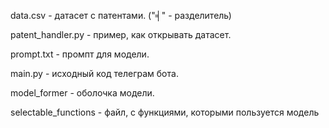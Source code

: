 data.csv - датасет с патентами. ("╡" - разделитель)

patent_handler.py - пример, как открывать датасет.

prompt.txt - промпт для модели.

main.py - исходный код телеграм бота.

model_former - оболочка модели.

selectable_functions - файл, с функциями, которыми пользуется модель
